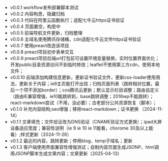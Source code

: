 - v0.0.1  workflow发布部署脚本测试
- v0.0.2  内容构思，隐藏归档
- v0.0.3  代码在阿里云函数执行；适配七牛云https证书验证
- v0.0.4  页面置空，构思中
- v0.0.5  前端导航文件更新，归档整理
- v0.0.6  主域名使用腾讯存储桶，cdn适配七牛云文件https证书验证
- v0.0.7  使用preact改造该项目
- v0.0.8  preact项目初步表单交互
- v0.0.9  preact项目后端url打包前可设置环境变量替换，实时位置界面优化；开发public目录资源访问不到临时修改；leaflet不使用第三方cdn，使用本地文件；
- v0.0.10 前端添加构建信息更新，更新证书验证文件，更新css-loader使用用法，更新关于内容；ie9主页能打开出现；归档页面列表（跳转相对位置，最后一个项不添加border）；cos腾讯云更新；默认显示栏目调整；路由自定义（路由IE兼容增强，ie10能跳转到，base跳转调整；2016wp不能跳转）；react-markdown尝试（不用，没必要）；古老部分公共资源恢复（脚本）；
- v0.1.0  补充内容结构;seo增强；移除react-markdown；证书更换 （2024-11-14）
- v0.1.1  文章填充；文件验证改为DNS验证（CNAME验证方式更换）；ipad大屏设备适应宽度；兼容性说明（ie 9 ie 10 ie 11能看，chorome 30及以上能看）;样式更新（2024-11-26）
- v0.1.2  最近的内容，跳转更新；停用blog、temp子域名；更新 
- v0.1.3  客户端使用界面兼容性增强测试；自制内容页面生成JSONP，html调用JSONP脚本生成文章内容；文章更新（2025-04-13）
